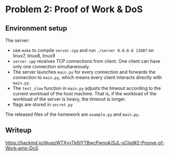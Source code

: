 # Problem 2: Proof of Work & DoS

## Environment setup

The server:
* use `make` to compile `server.cpp` and run `./server 0.0.0.0 13087` on linux7, linux8, linux9
* `server.cpp` receives TCP connections from client. One client can have only one connection simultaneously.
* The server launches `main.py` for every connection and forwards the connection to `main.py`, which means every client interacts directly with `main.py`.
* The `test_slow` function in `main.py` adjusts the timeout according to the current workload of the host machine. That is, if the workload of the workload of the server is heavy, the timeout is longer.
* flags are stored in `secret.py`

The released files of the homework are `example.py` and `main.py`.

## Writeup

https://hackmd.io/@uqzWTXyyTk6IYTBwcPwnoA/SJL-sCIsd#2-Proove-of-Work-amp-DoS
